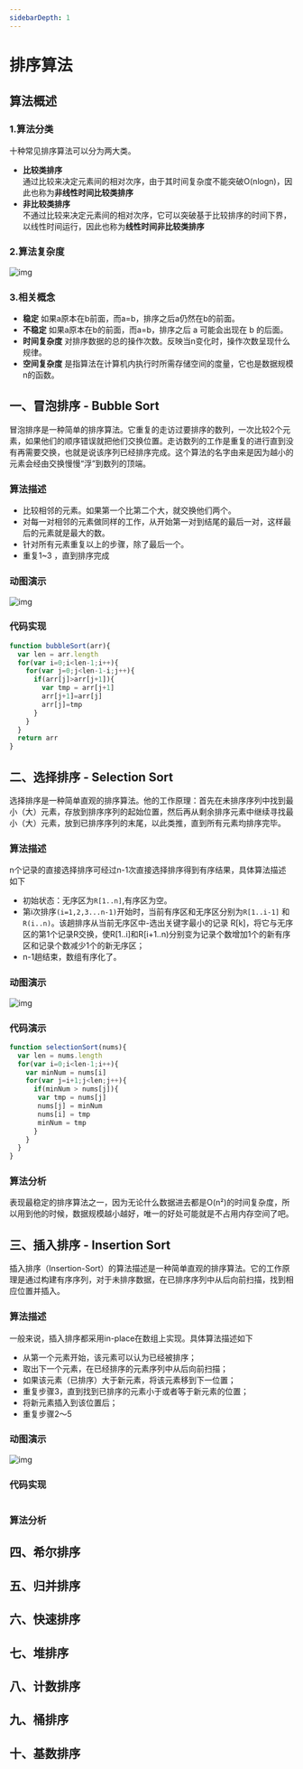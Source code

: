 ```yaml
---
sidebarDepth: 1
---
```


# 排序算法

## 算法概述

### 1.算法分类
十种常见排序算法可以分为两大类。

- **比较类排序**   
  通过比较来决定元素间的相对次序，由于其时间复杂度不能突破O(nlogn)，因此也称为**非线性时间比较类排序**
- **非比较类排序**  
  不通过比较来决定元素间的相对次序，它可以突破基于比较排序的时间下界，以线性时间运行，因此也称为**线性时间非比较类排序**

### 2.算法复杂度

![img](/basic/algorithm/complexity.png)

<!-- |   排序方法    | 时间复杂度（平均）| 时间复杂度（最坏）| 时间复杂度（最好）|  空间复杂度  |   稳定性   |
|--------------|----------------|----------------|----------------|------------|-----------|
|O(n2)| -->


### 3.相关概念

- **稳定** 如果a原本在b前面，而a=b，排序之后a仍然在b的前面。
- **不稳定** 如果a原本在b的前面，而a=b，排序之后 a 可能会出现在 b 的后面。
- **时间复杂度** 对排序数据的总的操作次数。反映当n变化时，操作次数呈现什么规律。
- **空间复杂度** 是指算法在计算机内执行时所需存储空间的度量，它也是数据规模n的函数。 


## 一、冒泡排序 - Bubble Sort

冒泡排序是一种简单的排序算法。它重复的走访过要排序的数列，一次比较2个元素，如果他们的顺序错误就把他们交换位置。走访数列的工作是重复的进行直到没有再需要交换，也就是说该序列已经排序完成。这个算法的名字由来是因为越小的元素会经由交换慢慢“浮”到数列的顶端。

### 算法描述
- 比较相邻的元素。如果第一个比第二个大，就交换他们两个。
- 对每一对相邻的元素做同样的工作，从开始第一对到结尾的最后一对，这样最后的元素就是最大的数。
- 针对所有元素重复以上的步骤，除了最后一个。
- 重复1~3 ，直到排序完成

### 动图演示
![img](/basic/algorithm/bubble-sort.gif)

### 代码实现
``` javascript
function bubbleSort(arr){
  var len = arr.length
  for(var i=0;i<len-1;i++){
    for(var j=0;j<len-1-i;j++){
      if(arr[j]>arr[j+1]){
        var tmp = arr[j+1]
        arr[j+1]=arr[j]
        arr[j]=tmp
      }
    }
  }
  return arr
}
```

## 二、选择排序 - Selection Sort

选择排序是一种简单直观的排序算法。他的工作原理：首先在未排序序列中找到最小（大）元素，存放到排序序列的起始位置，然后再从剩余排序元素中继续寻找最小（大）元素，放到已排序序列的末尾，以此类推，直到所有元素均排序完毕。

### 算法描述
n个记录的直接选择排序可经过n-1次直接选择排序得到有序结果，具体算法描述如下
- 初始状态：无序区为`R[1..n]`,有序区为空。
- 第i次排序`(i=1,2,3...n-1)`开始时，当前有序区和无序区分别为`R[1..i-1]` 和 `R(i..n)`。该趟排序从当前无序区中-选出关键字最小的记录 R[k]，将它与无序区的第1个记录R交换，使R[1..i]和R[i+1..n)分别变为记录个数增加1个的新有序区和记录个数减少1个的新无序区；
- n-1趟结束，数组有序化了。

### 动图演示

![img](/basic/algorithm/selection-sort.gif)

### 代码演示

``` javascript 
function selectionSort(nums){
  var len = nums.length
  for(var i=0;i<len-1;i++){
    var minNum = nums[i]
    for(var j=i+1;j<len;j++){
      if(minNum > nums[j]){
       var tmp = nums[j]
       nums[j] = minNum
       nums[i] = tmp
       minNum = tmp
      }
    }
  }
}
```

### 算法分析
表现最稳定的排序算法之一，因为无论什么数据进去都是O(n²)的时间复杂度，所以用到他的时候，数据规模越小越好，唯一的好处可能就是不占用内存空间了吧。

## 三、插入排序 - Insertion Sort
插入排序（Insertion-Sort）的算法描述是一种简单直观的排序算法。它的工作原理是通过构建有序序列，对于未排序数据，在已排序序列中从后向前扫描，找到相应位置并插入。

### 算法描述
一般来说，插入排序都采用in-place在数组上实现。具体算法描述如下
- 从第一个元素开始，该元素可以认为已经被排序；  
- 取出下一个元素，在已经排序的元素序列中从后向前扫描；  
- 如果该元素（已排序）大于新元素，将该元素移到下一位置；  
- 重复步骤3，直到找到已排序的元素小于或者等于新元素的位置；
- 将新元素插入到该位置后；
- 重复步骤2～5

### 动图演示
![img](/basic/algorithm/insertion-sort.gif)

### 代码实现

``` javascript

```

### 算法分析

## 四、希尔排序

## 五、归并排序

## 六、快速排序

## 七、堆排序

## 八、计数排序

## 九、桶排序

## 十、基数排序
